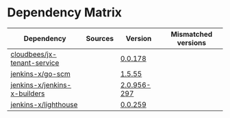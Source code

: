 # Dependency Matrix

Dependency | Sources | Version | Mismatched versions
---------- | ------- | ------- | -------------------
[cloudbees/jx-tenant-service](https://github.com/cloudbees/jx-tenant-service) |  | [0.0.178](https://github.com/cloudbees/jx-tenant-service/releases/tag/v0.0.178) | 
[jenkins-x/go-scm](https://github.com/jenkins-x/go-scm) |  | [1.5.55]() | 
[jenkins-x/jenkins-x-builders](https://github.com/jenkins-x/jenkins-x-builders) |  | [2.0.956-297]() | 
[jenkins-x/lighthouse](https://github.com/jenkins-x/lighthouse) |  | [0.0.259]() | 
